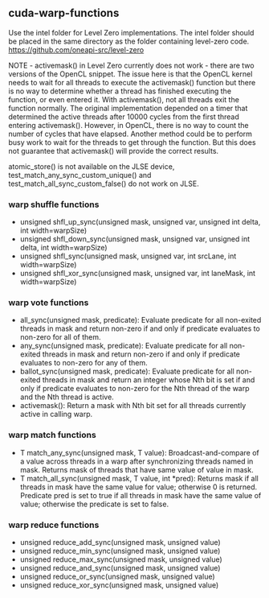 ## cuda-warp-functions
Use the intel folder for Level Zero implementations. The intel folder should be placed in the same directory as the folder containing level-zero code. https://github.com/oneapi-src/level-zero

NOTE - activemask() in Level Zero currently does not work - there are two versions of the OpenCL snippet. The issue here is that the OpenCL kernel needs to wait for all threads to execute the activemask() function but there is no way to determine whether a thread has finished executing the function, or even entered it. With activemask(), not all threads exit the function normally. The original implementation depended on a timer that determined the active threads after 10000 cycles from the first thread entering activemask(). However, in OpenCL, there is no way to count the number of cycles that have elapsed. Another method could be to perform busy work to wait for the threads to get through the function. But this does not guarantee that activemask() will provide the correct results.

atomic_store() is not available on the JLSE device, test_match_any_sync_custom_unique() and test_match_all_sync_custom_false() do not work on JLSE. 
### warp shuffle functions
- unsigned shfl_up_sync(unsigned mask, unsigned var, unsigned int delta, int width=warpSize)
- unsigned shfl_down_sync(unsigned mask, unsigned var, unsigned int delta, int width=warpSize)
- unsigned shfl_sync(unsigned mask, unsigned var, int srcLane, int width=warpSize)
- unsigned shfl_xor_sync(unsigned mask, unsigned var, int laneMask, int width=warpSize)
### warp vote functions
- all_sync(unsigned mask, predicate): Evaluate predicate for all non-exited threads in mask and return non-zero if and only if predicate evaluates to non-zero for all of them.
- any_sync(unsigned mask, predicate): Evaluate predicate for all non-exited threads in mask and return non-zero if and only if predicate evaluates to non-zero for any of them.
- ballot_sync(unsigned mask, predicate): Evaluate predicate for all non-exited threads in mask and return an integer whose Nth bit is set if and only if predicate evaluates to non-zero for the Nth thread of the warp and the Nth thread is active.
- activemask(): Return a mask with Nth bit set for all threads currently active in calling warp.
### warp match functions
- T match_any_sync(unsigned mask, T value): Broadcast-and-compare of a value across threads in a warp after synchronizing threads named in mask. Returns mask of threads that have same value of value in mask.
- T match_all_sync(unsigned mask, T value, int *pred): Returns mask if all threads in mask have the same value for value; otherwise 0 is returned. Predicate pred is set to true if all threads in mask have the same value of value; otherwise the predicate is set to false.
### warp reduce functions
- unsigned reduce_add_sync(unsigned mask, unsigned value)
- unsigned reduce_min_sync(unsigned mask, unsigned value)
- unsigned reduce_max_sync(unsigned mask, unsigned value)
- unsigned reduce_and_sync(unsigned mask, unsigned value)
- unsigned reduce_or_sync(unsigned mask, unsigned value)
- unsigned reduce_xor_sync(unsigned mask, unsigned value)


